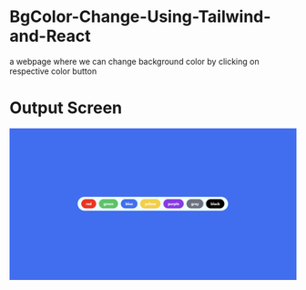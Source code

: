 # BgColor-Change-Using-Tailwind-and-React
a webpage where we can change background color by clicking on respective color button

# Output Screen
![Output](./assets/output.png)


